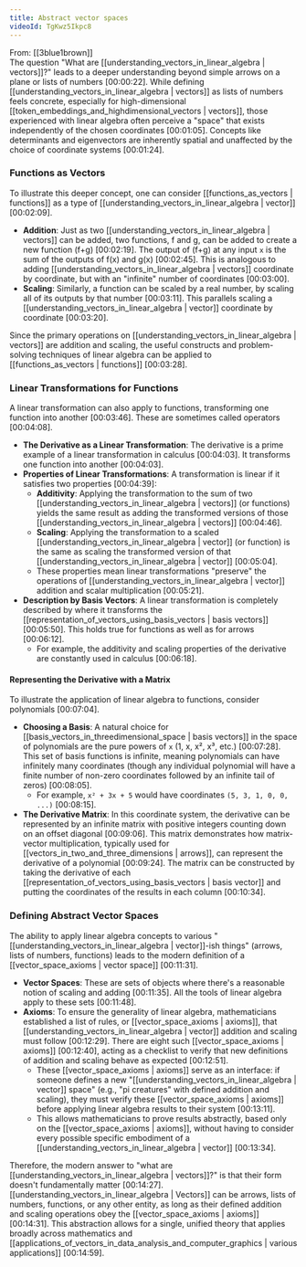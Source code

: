 ```yaml
---
title: Abstract vector spaces
videoId: TgKwz5Ikpc8
---
```


From: [[3blue1brown]] <br/> 
The question "What are [[understanding_vectors_in_linear_algebra | vectors]]?" leads to a deeper understanding beyond simple arrows on a plane or lists of numbers <a class="yt-timestamp" data-t="00:00:22">[00:00:22]</a>. While defining [[understanding_vectors_in_linear_algebra | vectors]] as lists of numbers feels concrete, especially for high-dimensional [[token_embeddings_and_highdimensional_vectors | vectors]], those experienced with linear algebra often perceive a "space" that exists independently of the chosen coordinates <a class="yt-timestamp" data-t="00:01:05">[00:01:05]</a>. Concepts like determinants and eigenvectors are inherently spatial and unaffected by the choice of coordinate systems <a class="yt-timestamp" data-t="00:01:24">[00:01:24]</a>.

### Functions as Vectors
To illustrate this deeper concept, one can consider [[functions_as_vectors | functions]] as a type of [[understanding_vectors_in_linear_algebra | vector]] <a class="yt-timestamp" data-t="00:02:09">[00:02:09]</a>.

*   **Addition**: Just as two [[understanding_vectors_in_linear_algebra | vectors]] can be added, two functions, f and g, can be added to create a new function (f+g) <a class="yt-timestamp" data-t="00:02:19">[00:02:19]</a>. The output of (f+g) at any input `x` is the sum of the outputs of f(x) and g(x) <a class="yt-timestamp" data-t="00:02:45">[00:02:45]</a>. This is analogous to adding [[understanding_vectors_in_linear_algebra | vectors]] coordinate by coordinate, but with an "infinite" number of coordinates <a class="yt-timestamp" data-t="00:03:00">[00:03:00]</a>.
*   **Scaling**: Similarly, a function can be scaled by a real number, by scaling all of its outputs by that number <a class="yt-timestamp" data-t="00:03:11">[00:03:11]</a>. This parallels scaling a [[understanding_vectors_in_linear_algebra | vector]] coordinate by coordinate <a class="yt-timestamp" data-t="00:03:20">[00:03:20]</a>.

Since the primary operations on [[understanding_vectors_in_linear_algebra | vectors]] are addition and scaling, the useful constructs and problem-solving techniques of linear algebra can be applied to [[functions_as_vectors | functions]] <a class="yt-timestamp" data-t="00:03:28">[00:03:28]</a>.

### Linear Transformations for Functions
A linear transformation can also apply to functions, transforming one function into another <a class="yt-timestamp" data-t="00:03:46">[00:03:46]</a>. These are sometimes called operators <a class="yt-timestamp" data-t="00:04:08">[00:04:08]</a>.

*   **The Derivative as a Linear Transformation**: The derivative is a prime example of a linear transformation in calculus <a class="yt-timestamp" data-t="00:04:03">[00:04:03]</a>. It transforms one function into another <a class="yt-timestamp" data-t="00:04:03">[00:04:03]</a>.
*   **Properties of Linear Transformations**: A transformation is linear if it satisfies two properties <a class="yt-timestamp" data-t="00:04:39">[00:04:39]</a>:
    *   **Additivity**: Applying the transformation to the sum of two [[understanding_vectors_in_linear_algebra | vectors]] (or functions) yields the same result as adding the transformed versions of those [[understanding_vectors_in_linear_algebra | vectors]] <a class="yt-timestamp" data-t="00:04:46">[00:04:46]</a>.
    *   **Scaling**: Applying the transformation to a scaled [[understanding_vectors_in_linear_algebra | vector]] (or function) is the same as scaling the transformed version of that [[understanding_vectors_in_linear_algebra | vector]] <a class="yt-timestamp" data-t="00:05:04">[00:05:04]</a>.
    *   These properties mean linear transformations "preserve" the operations of [[understanding_vectors_in_linear_algebra | vector]] addition and scalar multiplication <a class="yt-timestamp" data-t="00:05:21">[00:05:21]</a>.
*   **Description by Basis Vectors**: A linear transformation is completely described by where it transforms the [[representation_of_vectors_using_basis_vectors | basis vectors]] <a class="yt-timestamp" data-t="00:05:50">[00:05:50]</a>. This holds true for functions as well as for arrows <a class="yt-timestamp" data-t="00:06:12">[00:06:12]</a>.
    *   For example, the additivity and scaling properties of the derivative are constantly used in calculus <a class="yt-timestamp" data-t="00:06:18">[00:06:18]</a>.

#### Representing the Derivative with a Matrix
To illustrate the application of linear algebra to functions, consider polynomials <a class="yt-timestamp" data-t="00:07:04">[00:07:04]</a>.

*   **Choosing a Basis**: A natural choice for [[basis_vectors_in_threedimensional_space | basis vectors]] in the space of polynomials are the pure powers of `x` (1, x, x², x³, etc.) <a class="yt-timestamp" data-t="00:07:28">[00:07:28]</a>. This set of basis functions is infinite, meaning polynomials can have infinitely many coordinates (though any individual polynomial will have a finite number of non-zero coordinates followed by an infinite tail of zeros) <a class="yt-timestamp" data-t="00:08:05">[00:08:05]</a>.
    *   For example, `x² + 3x + 5` would have coordinates `(5, 3, 1, 0, 0, ...)` <a class="yt-timestamp" data-t="00:08:15">[00:08:15]</a>.
*   **The Derivative Matrix**: In this coordinate system, the derivative can be represented by an infinite matrix with positive integers counting down on an offset diagonal <a class="yt-timestamp" data-t="00:09:06">[00:09:06]</a>. This matrix demonstrates how matrix-vector multiplication, typically used for [[vectors_in_two_and_three_dimensions | arrows]], can represent the derivative of a polynomial <a class="yt-timestamp" data-t="00:09:24">[00:09:24]</a>. The matrix can be constructed by taking the derivative of each [[representation_of_vectors_using_basis_vectors | basis vector]] and putting the coordinates of the results in each column <a class="yt-timestamp" data-t="00:10:34">[00:10:34]</a>.

### Defining Abstract Vector Spaces
The ability to apply linear algebra concepts to various "[[understanding_vectors_in_linear_algebra | vector]]-ish things" (arrows, lists of numbers, functions) leads to the modern definition of a [[vector_space_axioms | vector space]] <a class="yt-timestamp" data-t="00:11:31">[00:11:31]</a>.

*   **Vector Spaces**: These are sets of objects where there's a reasonable notion of scaling and adding <a class="yt-timestamp" data-t="00:11:35">[00:11:35]</a>. All the tools of linear algebra apply to these sets <a class="yt-timestamp" data-t="00:11:48">[00:11:48]</a>.
*   **Axioms**: To ensure the generality of linear algebra, mathematicians established a list of rules, or [[vector_space_axioms | axioms]], that [[understanding_vectors_in_linear_algebra | vector]] addition and scaling must follow <a class="yt-timestamp" data-t="00:12:29">[00:12:29]</a>. There are eight such [[vector_space_axioms | axioms]] <a class="yt-timestamp" data-t="00:12:40">[00:12:40]</a>, acting as a checklist to verify that new definitions of addition and scaling behave as expected <a class="yt-timestamp" data-t="00:12:51">[00:12:51]</a>.
    *   These [[vector_space_axioms | axioms]] serve as an interface: if someone defines a new "[[understanding_vectors_in_linear_algebra | vector]] space" (e.g., "pi creatures" with defined addition and scaling), they must verify these [[vector_space_axioms | axioms]] before applying linear algebra results to their system <a class="yt-timestamp" data-t="00:13:11">[00:13:11]</a>.
    *   This allows mathematicians to prove results abstractly, based only on the [[vector_space_axioms | axioms]], without having to consider every possible specific embodiment of a [[understanding_vectors_in_linear_algebra | vector]] <a class="yt-timestamp" data-t="00:13:34">[00:13:34]</a>.

Therefore, the modern answer to "what are [[understanding_vectors_in_linear_algebra | vectors]]?" is that their form doesn't fundamentally matter <a class="yt-timestamp" data-t="00:14:27">[00:14:27]</a>. [[understanding_vectors_in_linear_algebra | Vectors]] can be arrows, lists of numbers, functions, or any other entity, as long as their defined addition and scaling operations obey the [[vector_space_axioms | axioms]] <a class="yt-timestamp" data-t="00:14:31">[00:14:31]</a>. This abstraction allows for a single, unified theory that applies broadly across mathematics and [[applications_of_vectors_in_data_analysis_and_computer_graphics | various applications]] <a class="yt-timestamp" data-t="00:14:59">[00:14:59]</a>.
